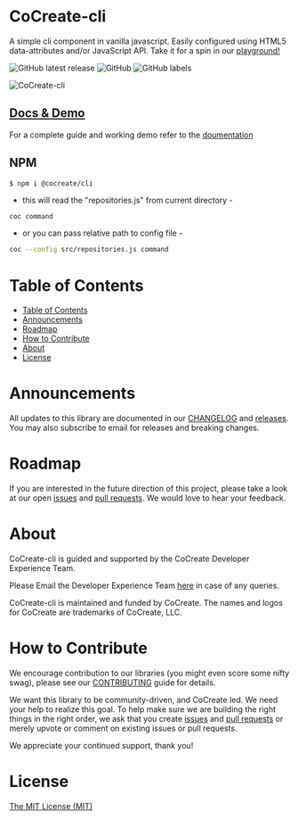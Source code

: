 # CoCreate-cli

A simple cli component in vanilla javascript. Easily configured using HTML5 data-attributes and/or JavaScript API. Take it for a spin in our [playground!](https://cocreate.app/docs/cli)

<!--![GitHub file size in bytes](https://img.shields.io/github/size/CoCreate-app/CoCreate-cli/dist/CoCreate-cli.min.js?label=minified%20size&style=for-the-badge)-->
![GitHub latest release](https://img.shields.io/github/v/release/CoCreate-app/CoCreate-cli?style=for-the-badge)
![GitHub](https://img.shields.io/github/license/CoCreate-app/CoCreate-cli?style=for-the-badge)
![GitHub labels](https://img.shields.io/github/labels/CoCreate-app/CoCreate-cli/help%20wanted?style=for-the-badge)

![CoCreate-cli](https://cdn.cocreate.app/docs/CoCreate-cli.gif)

## [Docs & Demo](https://cocreate.app/docs/cli)

For a complete guide and working demo refer to the [doumentation](https://cocreate.app/docs/cli)

## NPM

```shell
$ npm i @cocreate/cli
```
* this will read the "repositories.js" from current directory -
 ```sh
 coc command
 ```
 
* or you can pass relative path to config file -
 ```sh
 coc --config src/repositories.js command
 ```

# Table of Contents

- [Table of Contents](#table-of-contents)
- [Announcements](#announcements)
- [Roadmap](#roadmap)
- [How to Contribute](#how-to-contribute)
- [About](#about)
- [License](#license)

<a name="announcements"></a>

# Announcements

All updates to this library are documented in our [CHANGELOG](https://github.com/CoCreate-app/CoCreate-cli/blob/master/CHANGELOG.md) and [releases](https://github.com/CoCreate-app/CoCreate-cli/releases). You may also subscribe to email for releases and breaking changes.

<a name="roadmap"></a>

# Roadmap

If you are interested in the future direction of this project, please take a look at our open [issues](https://github.com/CoCreate-app/CoCreate-cli/issues) and [pull requests](https://github.com/CoCreate-app/CoCreate-cli/pulls). We would love to hear your feedback.

<a name="about"></a>

# About

CoCreate-cli is guided and supported by the CoCreate Developer Experience Team.

Please Email the Developer Experience Team [here](mailto:develop@cocreate.app) in case of any queries.

CoCreate-cli is maintained and funded by CoCreate. The names and logos for CoCreate are trademarks of CoCreate, LLC.

<a name="contribute"></a>

# How to Contribute

We encourage contribution to our libraries (you might even score some nifty swag), please see our [CONTRIBUTING](https://github.com/CoCreate-app/CoCreate-cli/blob/master/CONTRIBUTING.md) guide for details.

We want this library to be community-driven, and CoCreate led. We need your help to realize this goal. To help make sure we are building the right things in the right order, we ask that you create [issues](https://github.com/CoCreate-app/CoCreate-cli/issues) and [pull requests](https://github.com/CoCreate-app/CoCreate-cli/pulls) or merely upvote or comment on existing issues or pull requests.

We appreciate your continued support, thank you!

# License

[The MIT License (MIT)](https://github.com/CoCreate-app/CoCreate-cli/blob/master/LICENSE)

